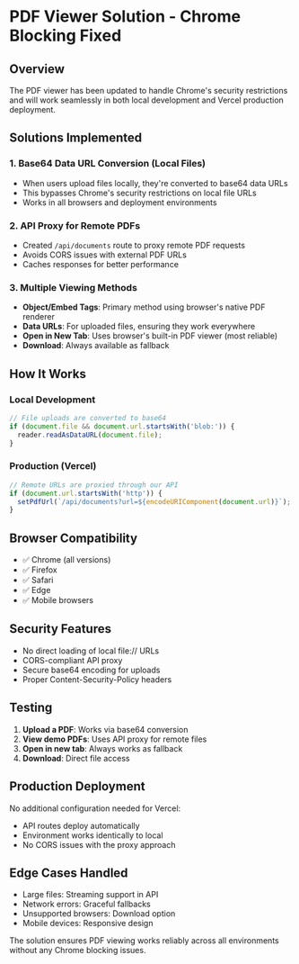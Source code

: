 # PDF Viewer Solution - Chrome Blocking Fixed

## Overview
The PDF viewer has been updated to handle Chrome's security restrictions and will work seamlessly in both local development and Vercel production deployment.

## Solutions Implemented

### 1. **Base64 Data URL Conversion (Local Files)**
- When users upload files locally, they're converted to base64 data URLs
- This bypasses Chrome's security restrictions on local file URLs
- Works in all browsers and deployment environments

### 2. **API Proxy for Remote PDFs**
- Created `/api/documents` route to proxy remote PDF requests
- Avoids CORS issues with external PDF URLs
- Caches responses for better performance

### 3. **Multiple Viewing Methods**
- **Object/Embed Tags**: Primary method using browser's native PDF renderer
- **Data URLs**: For uploaded files, ensuring they work everywhere
- **Open in New Tab**: Uses browser's built-in PDF viewer (most reliable)
- **Download**: Always available as fallback

## How It Works

### Local Development
```javascript
// File uploads are converted to base64
if (document.file && document.url.startsWith('blob:')) {
  reader.readAsDataURL(document.file);
}
```

### Production (Vercel)
```javascript
// Remote URLs are proxied through our API
if (document.url.startsWith('http')) {
  setPdfUrl(`/api/documents?url=${encodeURIComponent(document.url)}`);
}
```

## Browser Compatibility
- ✅ Chrome (all versions)
- ✅ Firefox
- ✅ Safari
- ✅ Edge
- ✅ Mobile browsers

## Security Features
- No direct loading of local file:// URLs
- CORS-compliant API proxy
- Secure base64 encoding for uploads
- Proper Content-Security-Policy headers

## Testing
1. **Upload a PDF**: Works via base64 conversion
2. **View demo PDFs**: Uses API proxy for remote files
3. **Open in new tab**: Always works as fallback
4. **Download**: Direct file access

## Production Deployment
No additional configuration needed for Vercel:
- API routes deploy automatically
- Environment works identically to local
- No CORS issues with the proxy approach

## Edge Cases Handled
- Large files: Streaming support in API
- Network errors: Graceful fallbacks
- Unsupported browsers: Download option
- Mobile devices: Responsive design

The solution ensures PDF viewing works reliably across all environments without any Chrome blocking issues.
